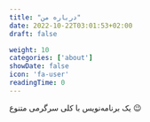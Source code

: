 ```yaml
---
title: "درباره من"
date: 2022-10-22T03:01:53+02:00
draft: false

weight: 10
categories: ['about']
showDate: false
icon: 'fa-user'
readingTime: 0
---
```

یک برنامه‌نویس با کلی سرگرمی متنوع 😉

